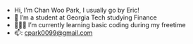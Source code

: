 - Hi, I’m Chan Woo Park, I usually go by Eric!
- 🐝 I’m a student at Georgia Tech studying Finance
- 🧑🏻‍💻 I’m currently learning basic coding during my freetime
- 📫: cpark0099@gmail.com

<!---
cpark0099/cpark0099 is a ✨ special ✨ repository because its `README.md` (this file) appears on your GitHub profile.
You can click the Preview link to take a look at your changes.
--->

